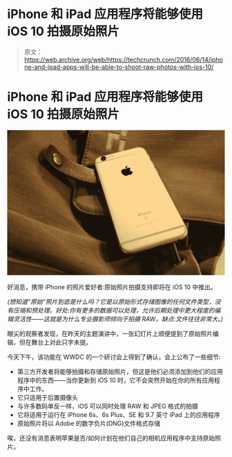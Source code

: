 # iPhone 和 iPad 应用程序将能够使用 iOS 10  拍摄原始照片

> 原文：<https://web.archive.org/web/https://techcrunch.com/2016/06/14/iphone-and-ipad-apps-will-be-able-to-shoot-raw-photos-with-ios-10/>

# iPhone 和 iPad 应用程序将能够使用 iOS 10 拍摄原始照片

![iPhone 6s Phone Rear 2](img/e5ad0c4a19a0455491e33d88735388c7.png)

好消息，携带 iPhone 的照片爱好者:原始照片拍摄支持即将在 iOS 10 中推出。

*(想知道“原始”照片到底是什么吗？它是以原始形式存储图像的任何文件类型，没有压缩和预处理。好处:你有更多的数据可以处理，允许后期处理中更大程度的编辑灵活性——这就是为什么专业摄影师倾向于拍摄 RAW。缺点:文件往往非常大。)*

眼尖的观察者发现，在昨天的主题演讲中，一张幻灯片上顺便提到了原始照片编辑，但在舞台上对此只字未提。

今天下午，该功能在 WWDC 的一个研讨会上得到了确认，会上公布了一些细节:

*   第三方开发者将能够拍摄和存储原始照片，但这是他们必须添加到他们的应用程序中的东西——当你更新到 iOS 10 时，它不会突然开始在你的所有应用程序中工作。
*   它只适用于后置摄像头
*   与许多数码单反一样，iOS 可以同时处理 RAW 和 JPEG 格式的拍摄
*   它将适用于运行在 iPhone 6s、6s Plus、SE 和 9.7 英寸 iPad 上的应用程序
*   原始照片将以 Adobe 的数字负片(DNG)文件格式存储

唉，还没有消息表明苹果是否/如何计划在他们自己的相机应用程序中支持原始照片。